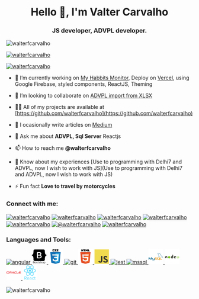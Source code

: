 <h1 align="center">Hello 👋, I'm Valter Carvalho</h1>
<h3 align="center">JS developer, ADVPL developer. </h3>

<p align="left"> <img src="https://komarev.com/ghpvc/?username=walterfcarvalho&label=Profile%20views&color=0e75b6&style=flat" alt="walterfcarvalho" /> </p>

<p align="left"> <a href="https://github.com/ryo-ma/github-profile-trophy"><img src="https://github-profile-trophy.vercel.app/?username=walterfcarvalho" alt="walterfcarvalho" /></a> </p>

<p align="left"> <a href="https://twitter.com/walterfcarvalho" target="blank"><img src="https://img.shields.io/twitter/follow/walterfcarvalho?logo=twitter&style=for-the-badge" alt="walterfcarvalho" /></a> </p>

- 🔭 I’m currently working on [My Habbits Monitor](https://github.com/walterfcarvalho/habits-monitor), 
     Deploy on [Vercel](https://habits-monitor.vercel.app/), 
     using Google Firebase, styled components, ReactJS, Theming

- 👯 I’m looking to collaborate on [ADVPL import from XLSX](https://github.com/walterfcarvalho/advpl-xlsxtocsv)

- 👨‍💻 All of my projects are available at [https://github.com/walterfcarvalho](https://github.com/walterfcarvalho)

- 📝 I ocasionally write articles on [Medium](Medium)

- 💬 Ask me about **ADVPL, Sql Server** Reactjs

- 📫 How to reach me **@walterfcarvalho**

- 📄 Know about my experiences [Use to programming with Delhi7 and ADVPL, now I wish to work with JS](Use to programming with Delhi7 and ADVPL, now I wish to work with JS)

- ⚡ Fun fact **Love to travel by motorcycles**

<h3 align="left">Connect with me:</h3>
<p align="left">
<a href="https://codepen.io/walterfcarvalho" target="blank"><img align="center" src="https://raw.githubusercontent.com/rahuldkjain/github-profile-readme-generator/master/src/images/icons/Social/codepen.svg" alt="walterfcarvalho" height="30" width="40" /></a>
<a href="https://twitter.com/walterfcarvalho" target="blank"><img align="center" src="https://raw.githubusercontent.com/rahuldkjain/github-profile-readme-generator/master/src/images/icons/Social/twitter.svg" alt="walterfcarvalho" height="30" width="40" /></a>
<a href="https://linkedin.com/in/walterfcarvalho" target="blank"><img align="center" src="https://raw.githubusercontent.com/rahuldkjain/github-profile-readme-generator/master/src/images/icons/Social/linked-in-alt.svg" alt="walterfcarvalho" height="30" width="40" /></a>
<a href="https://stackoverflow.com/users/walterfcarvalho" target="blank"><img align="center" src="https://raw.githubusercontent.com/rahuldkjain/github-profile-readme-generator/master/src/images/icons/Social/stack-overflow.svg" alt="walterfcarvalho" height="30" width="40" /></a>
<a href="https://instagram.com/walterfcarvalho" target="blank"><img align="center" src="https://raw.githubusercontent.com/rahuldkjain/github-profile-readme-generator/master/src/images/icons/Social/instagram.svg" alt="walterfcarvalho" height="30" width="40" /></a>
<a href="https://medium.com/@walterfcarvalho" target="blank"><img align="center" src="https://raw.githubusercontent.com/rahuldkjain/github-profile-readme-generator/master/src/images/icons/Social/medium.svg" alt="@walterfcarvalho" height="30" width="40" /></a>
<a href="https://www.hackerrank.com/walterfcarvalho" target="blank"><img align="center" src="https://raw.githubusercontent.com/rahuldkjain/github-profile-readme-generator/master/src/images/icons/Social/hackerrank.svg" alt="walterfcarvalho" height="30" width="40" /></a>
</p>

<h3 align="left">Languages and Tools:</h3>
<p align="left"> <a href="https://angular.io" target="_blank" rel="noreferrer"> <img src="https://angular.io/assets/images/logos/angular/angular.svg" alt="angular" width="40" height="40"/> </a> <a href="https://getbootstrap.com" target="_blank" rel="noreferrer"> <img src="https://raw.githubusercontent.com/devicons/devicon/master/icons/bootstrap/bootstrap-plain-wordmark.svg" alt="bootstrap" width="40" height="40"/> </a> <a href="https://www.w3schools.com/css/" target="_blank" rel="noreferrer"> <img src="https://raw.githubusercontent.com/devicons/devicon/master/icons/css3/css3-original-wordmark.svg" alt="css3" width="40" height="40"/> </a> <a href="https://git-scm.com/" target="_blank" rel="noreferrer"> <img src="https://www.vectorlogo.zone/logos/git-scm/git-scm-icon.svg" alt="git" width="40" height="40"/> </a> <a href="https://www.w3.org/html/" target="_blank" rel="noreferrer"> <img src="https://raw.githubusercontent.com/devicons/devicon/master/icons/html5/html5-original-wordmark.svg" alt="html5" width="40" height="40"/> </a> <a href="https://developer.mozilla.org/en-US/docs/Web/JavaScript" target="_blank" rel="noreferrer"> <img src="https://raw.githubusercontent.com/devicons/devicon/master/icons/javascript/javascript-original.svg" alt="javascript" width="40" height="40"/> </a> <a href="https://jestjs.io" target="_blank" rel="noreferrer"> <img src="https://www.vectorlogo.zone/logos/jestjsio/jestjsio-icon.svg" alt="jest" width="40" height="40"/> </a> <a href="https://www.microsoft.com/en-us/sql-server" target="_blank" rel="noreferrer"> <img src="https://www.svgrepo.com/show/303229/microsoft-sql-server-logo.svg" alt="mssql" width="40" height="40"/> </a> <a href="https://www.mysql.com/" target="_blank" rel="noreferrer"> <img src="https://raw.githubusercontent.com/devicons/devicon/master/icons/mysql/mysql-original-wordmark.svg" alt="mysql" width="40" height="40"/> </a> <a href="https://nodejs.org" target="_blank" rel="noreferrer"> <img src="https://raw.githubusercontent.com/devicons/devicon/master/icons/nodejs/nodejs-original-wordmark.svg" alt="nodejs" width="40" height="40"/> </a> <a href="https://www.oracle.com/" target="_blank" rel="noreferrer"> <img src="https://raw.githubusercontent.com/devicons/devicon/master/icons/oracle/oracle-original.svg" alt="oracle" width="40" height="40"/> </a> <a href="https://reactjs.org/" target="_blank" rel="noreferrer"> <img src="https://raw.githubusercontent.com/devicons/devicon/master/icons/react/react-original-wordmark.svg" alt="react" width="40" height="40"/> </a> </p>

<p><img align="center" src="https://github-readme-stats.vercel.app/api/top-langs?username=walterfcarvalho&show_icons=true&locale=en&layout=compact" alt="walterfcarvalho" /></p>
